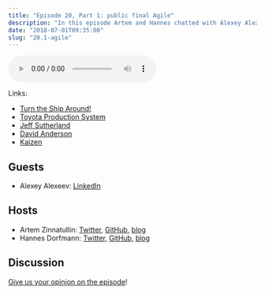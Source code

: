 ```yaml
---
title: "Episode 20, Part 1: public final Agile"
description: "In this episode Artem and Hannes chatted with Alexey Alexeev about Agile, Scrum, Kanban and everything related to project management."
date: "2018-07-01T09:35:00"
slug: "20.1-agile"
---
```


<audio controls>
  <source src="https://artemzin.com/static/thecontext/episodes/The.Context.episode.20.part1.mp3" type="audio/mpeg">
</audio>

Links:

* [Turn the Ship Around!](https://www.amazon.com/Turn-Ship-Around-Turning-Followers-ebook/dp/B00AFPVP0Y)
* [Toyota Production System](https://en.wikipedia.org/wiki/Toyota_Production_System)
* [Jeff Sutherland](https://en.wikipedia.org/wiki/Jeff_Sutherland)
* [David Anderson](https://edu.leankanban.com/users/david-anderson)
* [Kaizen](https://en.wikipedia.org/wiki/Kaizen)


## Guests

* Alexey Alexeev: [LinkedIn](https://www.linkedin.com/in/alexeev-alexey-6a83a88/)

## Hosts

* Artem Zinnatullin: [Twitter](https://twitter.com/artem_zin), [GitHub](https://github.com/artem-zinnatullin), [blog](https://artemzin.com)
* Hannes Dorfmann: [Twitter](https://twitter.com/sockeqwe), [GitHub](https://github.com/sockeqwe), [blog](http://hannesdorfmann.com)

## Discussion

[Give us your opinion on the episode](https://github.com/artem-zinnatullin/TheContext-Podcast/issues/97)!
